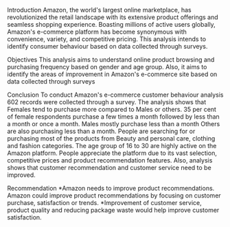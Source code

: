 Introduction
Amazon, the world's largest online marketplace, has revolutionized the retail landscape with its extensive product offerings and seamless shopping experience. Boasting millions of active users globally, Amazon's e-commerce platform has become synonymous with convenience, variety, and competitive pricing. This analysis intends to identify consumer behaviour based on data collected through surveys.

Objectives
This analysis aims to understand online product browsing and purchasing frequency based on gender and age group. Also, it aims to identify the areas of improvement in Amazon's e-commerce site based on data collected through surveys 

Conclusion
To conduct Amazon's e-commerce customer behaviour analysis 602 records were collected through a survey. The analysis shows that Females tend to purchase more compared to Males or others. 35 per cent of female respondents purchase a few times a month followed by less than a month or once a month. Males mostly purchase less than a month Others are also purchasing less than a month. People are searching for or purchasing most of the products from Beauty and personal care, clothing and fashion categories. The age group of 16 to 30 are highly active on the Amazon platform. People appreciate the platform due to its vast selection, competitive prices and product recommendation features. Also, analysis shows that customer recommendation and customer service need to be improved.

Recommendation
*Amazon needs to improve product recommendations. Amazon could improve product recommendations by focusing on customer purchase, satisfaction or trends.
*Improvement of customer service, product quality and reducing package waste would help improve customer satisfaction. 

